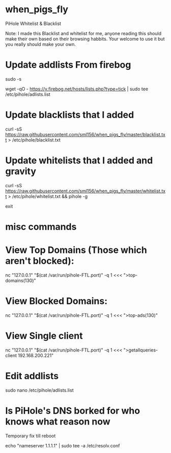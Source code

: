 # when_pigs_fly
PiHole Whitelist & Blacklist

Note:
I made this Blacklist and whitelist for me, anyone reading this should make their own based on their browsing habbits. Your welcome to use it but you really should make your own.

# Update addlists From firebog
sudo -s

wget -qO - https://v.firebog.net/hosts/lists.php?type=tick | sudo tee /etc/pihole/adlists.list

# Update blacklists that I added

curl -sS https://raw.githubusercontent.com/sml156/when_pigs_fly/master/blacklist.txt > /etc/pihole/blacklist.txt


# Update whitelists that I added and gravity

curl -sS https://raw.githubusercontent.com/sml156/when_pigs_fly/master/whitelist.txt > /etc/pihole/whitelist.txt && pihole -g

exit

# misc commands

# View Top Domains (Those which aren't blocked):
nc "127.0.0.1" "$(cat /var/run/pihole-FTL.port)" -q 1 <<< ">top-domains(130)"
# View Blocked Domains:
nc "127.0.0.1" "$(cat /var/run/pihole-FTL.port)" -q 1 <<< ">top-ads(130)"
# View Single client
nc "127.0.0.1" "$(cat /var/run/pihole-FTL.port)" -q 1 <<< ">getallqueries-client 192.168.200.221"  
# Edit addlists
sudo nano /etc/pihole/adlists.list

# Is PiHole's DNS borked for who knows what reason now
Temporary fix till reboot

echo "nameserver 1.1.1.1" | sudo tee -a /etc/resolv.conf
